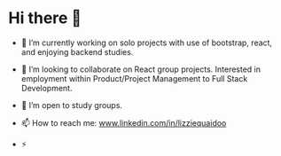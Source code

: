 # Hi there 👋

- 🔭 I’m currently working on solo projects with use of bootstrap, react, and enjoying backend studies.

- 👯 I’m looking to collaborate on React group projects. Interested in employment within Product/Project Management to Full Stack Development. 

- 🤔 I’m open to study groups.

- 📫 How to reach me: www.linkedin.com/in/lizziequaidoo


- ⚡
